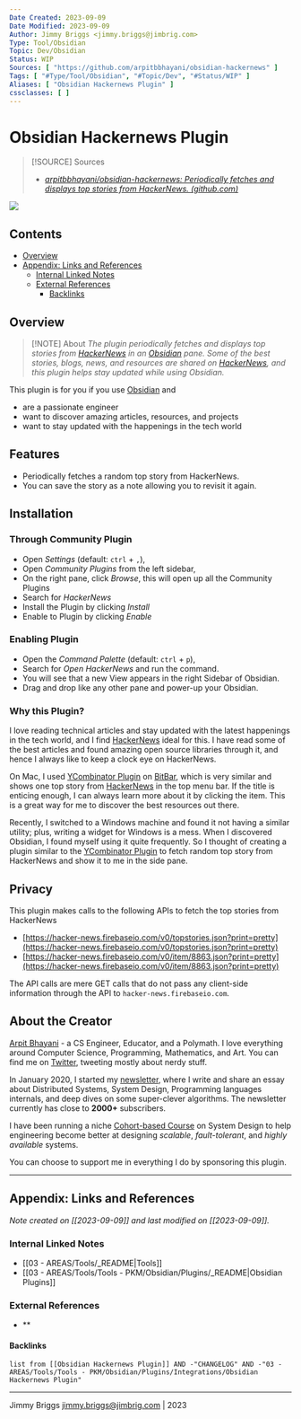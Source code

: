 ```yaml
---
Date Created: 2023-09-09
Date Modified: 2023-09-09
Author: Jimmy Briggs <jimmy.briggs@jimbrig.com>
Type: Tool/Obsidian
Topic: Dev/Obsidian
Status: WIP
Sources: [ "https://github.com/arpitbbhayani/obsidian-hackernews" ]
Tags: [ "#Type/Tool/Obsidian", "#Topic/Dev", "#Status/WIP" ]
Aliases: [ "Obsidian Hackernews Plugin" ]
cssclasses: [ ]
---
```


# Obsidian Hackernews Plugin

> [!SOURCE] Sources
> - *[arpitbbhayani/obsidian-hackernews: Periodically fetches and displays top stories from HackerNews. (github.com)](https://github.com/arpitbbhayani/obsidian-hackernews)*

![](https://i.imgur.com/NhyCyaK.png)


## Contents

- [Overview](#overview)
- [Appendix: Links and References](#appendix-links-and-references)
	- [Internal Linked Notes](#internal-linked-notes)
	- [External References](#external-references)
		- [Backlinks](#backlinks)

## Overview

> [!NOTE] About
> *The plugin periodically fetches and displays top stories from [HackerNews](https://news.ycombinator.com/) in an [Obsidian](https://obsidian.md/) pane. Some of the best stories, blogs, news, and resources are shared on [HackerNews](https://news.ycombinator.com/), and this plugin helps stay updated while using Obsidian.*

This plugin is for you if you use [Obsidian](https://obsidian.md/) and

- are a passionate engineer
- want to discover amazing articles, resources, and projects
- want to stay updated with the happenings in the tech world

## Features

- Periodically fetches a random top story from HackerNews.
- You can save the story as a note allowing you to revisit it again.

## Installation

### Through Community Plugin

- Open _Settings_ (default: `ctrl` + `,`),
- Open _Community Plugins_ from the left sidebar,
- On the right pane, click _Browse_, this will open up all the Community Plugins
- Search for _HackerNews_
- Install the Plugin by clicking _Install_
- Enable to Plugin by clicking _Enable_

### Enabling Plugin

- Open the _Command Palette_ (default: `ctrl` + `p`),
- Search for _Open HackerNews_ and run the command.
- You will see that a new View appears in the right Sidebar of Obsidian.
- Drag and drop like any other pane and power-up your Obsidian.

### Why this Plugin?

I love reading technical articles and stay updated with the latest happenings in the tech world, and I find [HackerNews](https://news.ycombinator.com/) ideal for this. I have read some of the best articles and found amazing open source libraries through it, and hence I always like to keep a clock eye on HackerNews.

On Mac, I used [YCombinator Plugin](https://github.com/martinsirbe/ycombinator-bitbar) on [BitBar](https://xbarapp.com/), which is very similar and shows one top story from [HackerNews](https://news.ycombinator.com/) in the top menu bar. If the title is enticing enough, I can always learn more about it by clicking the item. This is a great way for me to discover the best resources out there.

Recently, I switched to a Windows machine and found it not having a similar utility; plus, writing a widget for Windows is a mess. When I discovered Obsidian, I found myself using it quite frequently. So I thought of creating a plugin similar to the [YCombinator Plugin](https://github.com/martinsirbe/ycombinator-bitbar) to fetch random top story from HackerNews and show it to me in the side pane.

## Privacy

This plugin makes calls to the following APIs to fetch the top stories from HackerNews

- [https://hacker-news.firebaseio.com/v0/topstories.json?print=pretty](https://hacker-news.firebaseio.com/v0/topstories.json?print=pretty)
- [https://hacker-news.firebaseio.com/v0/item/8863.json?print=pretty](https://hacker-news.firebaseio.com/v0/item/8863.json?print=pretty)

The API calls are mere GET calls that do not pass any client-side information through the API to `hacker-news.firebaseio.com`.

## About the Creator

[Arpit Bhayani](https://arpitbhayani.me/) - a CS Engineer, Educator, and a Polymath. I love everything around Computer Science, Programming, Mathematics, and Art. You can find me on [Twitter](https://twitter.com/arpit_bhayani), tweeting mostly about nerdy stuff.

In January 2020, I started my [newsletter](https://arpitbhayani.me/newsletter), where I write and share an essay about Distributed Systems, System Design, Programming languages internals, and deep dives on some super-clever algorithms. The newsletter currently has close to **2000+** subscribers.

I have been running a niche [Cohort-based Course](https://arpitbhayani.me/masterclass) on System Design to help engineering become better at designing _scalable_, _fault-tolerant_, and _highly available_ systems.

You can choose to support me in everything I do by sponsoring this plugin.


***

## Appendix: Links and References

*Note created on [[2023-09-09]] and last modified on [[2023-09-09]].*

### Internal Linked Notes

- [[03 - AREAS/Tools/_README|Tools]]
- [[03 - AREAS/Tools/Tools - PKM/Obsidian/Plugins/_README|Obsidian Plugins]]

### External References

- **

#### Backlinks

```dataview
list from [[Obsidian Hackernews Plugin]] AND -"CHANGELOG" AND -"03 - AREAS/Tools/Tools - PKM/Obsidian/Plugins/Integrations/Obsidian Hackernews Plugin"
```


***

Jimmy Briggs <jimmy.briggs@jimbrig.com> | 2023

